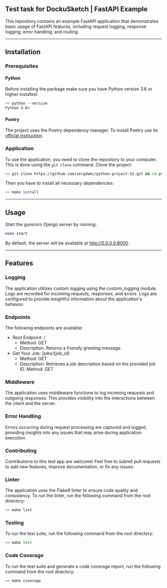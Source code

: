 ## Test task for DockuSketch | FastAPI Example

This repository contains an example FastAPI application that demonstrates basic usage of FastAPI features, including request logging, response logging, error handling, and routing.

---

## Installation

### Prerequisites

#### Python

Before installing the package make sure you have Python version 3.6 or higher installed:

```bash
>> python --version
Python 3.6+
```

#### Poetry

The project uses the Poetry dependency manager. To install Poetry use its [official instruction](https://python-poetry.org/docs/#installation).

### Application

To use the application, you need to clone the repository to your computer. This is done using the `git clone` command. Clone the project:

```bash
>> git clone https://github.com/sergdemc/python-project-52.git && cd python-project-52
```

Then you have to install all necessary dependencies:

```bash
>> make install
```

---

## Usage

Start the gunicorn Django server by running:
```bash
make start
```
By default, the server will be available at http://0.0.0.0:8000. 

---

## Features
### Logging
The application utilizes custom logging using the custom_logging module. Logs are recorded for incoming requests, responses, and errors. Logs are configured to provide insightful information about the application's behavior.

### Endpoints
The following endpoints are available:

- Root Endpoint: /
  - Method: GET
  - Description: Returns a friendly greeting message.
- Get Your Job: /jobs/{job_id}
  - Method: GET
  - Description: Retrieves a job description based on the provided job ID.
  Method: GET

### Middleware
The application uses middleware functions to log incoming requests and outgoing responses. This provides visibility into the interactions between the client and the server.

### Error Handling
Errors occurring during request processing are captured and logged, providing insights into any issues that may arise during application execution.

### Contributing
Contributions to this test app are welcome! Feel free to submit pull requests to add new features, improve documentation, or fix any issues.

### Linter
The application uses the Flake8 linter to ensure code quality and consistency. To run the linter, run the following command from the root directory:

```bash
>> make lint
```

### Testing
To run the test suite, run the following command from the root directory:

```bash
>> make test
```

### Code Coverage
To run the test suite and generate a code coverage report, run the following command from the root directory:

```bash
>> make coverage
```